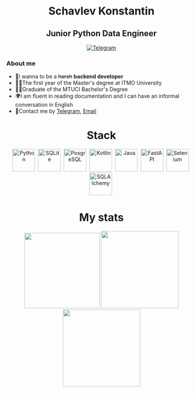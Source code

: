 
<div id ="header" align = "center">
    <h1>Schavlev Konstantin</h1>
    <h2>Junior Python Data Engineer</h2>
    <a href=''>
    <img src="https://img.shields.io/badge/Telegram-blue?style=for-the-badge&logo=Telegram&logoColor=white" alt="Telegram"/>
    </a>

</div>

### About me
 - 🌚I wanna to be a ~~harsh~~ **backend developer**
 - 👨‍🎓The first year of the Master's degree at ITMO University
 - 👨‍🎓Graduate of the MTUCI Bachelor's Degree
 - 🌍I am fluent in reading documentation and I can have an informal conversation in English
 - 📮Contact me by [Telegram](https://t.me/vexrina), [Email](mailto:vexrina.wlw@gmail.com)


<div id = "Stack" align = "center">
<h1> Stack</h1>

<img src="https://cdn.jsdelivr.net/gh/devicons/devicon/icons/python/python-original-wordmark.svg" title = "Python" height = "60" weight = "60"/>&nbsp;
<img src="https://cdn.jsdelivr.net/gh/devicons/devicon/icons/sqlite/sqlite-original.svg" title = "SQLite" height = "60" weight = "60"/>&nbsp;
<img src="https://cdn.jsdelivr.net/gh/devicons/devicon/icons/postgresql/postgresql-original-wordmark.svg" title = "PosgreSQL" height = "60" weight = "60"/>&nbsp;
<img src="https://cdn.jsdelivr.net/gh/devicons/devicon/icons/kotlin/kotlin-original.svg" title = "Kotlin" height = "60" weight = "60"/>&nbsp;
<img src="https://cdn.jsdelivr.net/gh/devicons/devicon/icons/java/java-plain-wordmark.svg" title = "Java" height = "60" weight = "60"/>&nbsp;
<img src="https://cdn.jsdelivr.net/gh/devicons/devicon/icons/fastapi/fastapi-original.svg" title = "FastAPI" height = "60" weight = "60"/>&nbsp;
<img src="https://cdn.jsdelivr.net/gh/devicons/devicon/icons/selenium/selenium-original.svg" title = "Selenium" height = "60" weight = "60"/>&nbsp;
<img src="https://cdn.jsdelivr.net/gh/devicons/devicon/icons/sqlalchemy/sqlalchemy-original.svg" title = "SQLAlchemy" height = "60" weight = "60"/>&nbsp;
          

<div id = "Stat" align = "center">
<h1> My stats </h1>

<img src = "http://github-profile-summary-cards.vercel.app/api/cards/profile-details?username=Vexrina&theme=panda" height =200/>
<img src = "http://github-profile-summary-cards.vercel.app/api/cards/most-commit-language?username=Vexrina&theme=panda" height = 205/>
<img src ="http://github-profile-summary-cards.vercel.app/api/cards/stats?username=Vexrina&theme=panda" height = 205/>
</div>            
          
          
          
<!-- <img alt="blue" src="https://img.shields.io/badge/-blue-blue"> -->
